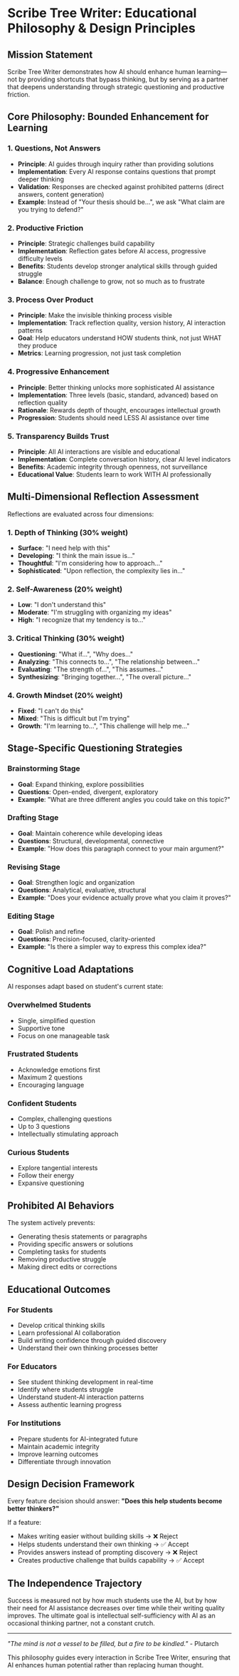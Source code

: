 # Scribe Tree Writer: Educational Philosophy & Design Principles

## Mission Statement

Scribe Tree Writer demonstrates how AI should enhance human learning—not by providing shortcuts that bypass thinking, but by serving as a partner that deepens understanding through strategic questioning and productive friction.

## Core Philosophy: Bounded Enhancement for Learning

### 1. Questions, Not Answers

- **Principle**: AI guides through inquiry rather than providing solutions
- **Implementation**: Every AI response contains questions that prompt deeper thinking
- **Validation**: Responses are checked against prohibited patterns (direct answers, content generation)
- **Example**: Instead of "Your thesis should be...", we ask "What claim are you trying to defend?"

### 2. Productive Friction

- **Principle**: Strategic challenges build capability
- **Implementation**: Reflection gates before AI access, progressive difficulty levels
- **Benefits**: Students develop stronger analytical skills through guided struggle
- **Balance**: Enough challenge to grow, not so much as to frustrate

### 3. Process Over Product

- **Principle**: Make the invisible thinking process visible
- **Implementation**: Track reflection quality, version history, AI interaction patterns
- **Goal**: Help educators understand HOW students think, not just WHAT they produce
- **Metrics**: Learning progression, not just task completion

### 4. Progressive Enhancement

- **Principle**: Better thinking unlocks more sophisticated AI assistance
- **Implementation**: Three levels (basic, standard, advanced) based on reflection quality
- **Rationale**: Rewards depth of thought, encourages intellectual growth
- **Progression**: Students should need LESS AI assistance over time

### 5. Transparency Builds Trust

- **Principle**: All AI interactions are visible and educational
- **Implementation**: Complete conversation history, clear AI level indicators
- **Benefits**: Academic integrity through openness, not surveillance
- **Educational Value**: Students learn to work WITH AI professionally

## Multi-Dimensional Reflection Assessment

Reflections are evaluated across four dimensions:

### 1. Depth of Thinking (30% weight)

- **Surface**: "I need help with this"
- **Developing**: "I think the main issue is..."
- **Thoughtful**: "I'm considering how to approach..."
- **Sophisticated**: "Upon reflection, the complexity lies in..."

### 2. Self-Awareness (20% weight)

- **Low**: "I don't understand this"
- **Moderate**: "I'm struggling with organizing my ideas"
- **High**: "I recognize that my tendency is to..."

### 3. Critical Thinking (30% weight)

- **Questioning**: "What if...", "Why does..."
- **Analyzing**: "This connects to...", "The relationship between..."
- **Evaluating**: "The strength of...", "This assumes..."
- **Synthesizing**: "Bringing together...", "The overall picture..."

### 4. Growth Mindset (20% weight)

- **Fixed**: "I can't do this"
- **Mixed**: "This is difficult but I'm trying"
- **Growth**: "I'm learning to...", "This challenge will help me..."

## Stage-Specific Questioning Strategies

### Brainstorming Stage

- **Goal**: Expand thinking, explore possibilities
- **Questions**: Open-ended, divergent, exploratory
- **Example**: "What are three different angles you could take on this topic?"

### Drafting Stage

- **Goal**: Maintain coherence while developing ideas
- **Questions**: Structural, developmental, connective
- **Example**: "How does this paragraph connect to your main argument?"

### Revising Stage

- **Goal**: Strengthen logic and organization
- **Questions**: Analytical, evaluative, structural
- **Example**: "Does your evidence actually prove what you claim it proves?"

### Editing Stage

- **Goal**: Polish and refine
- **Questions**: Precision-focused, clarity-oriented
- **Example**: "Is there a simpler way to express this complex idea?"

## Cognitive Load Adaptations

AI responses adapt based on student's current state:

### Overwhelmed Students

- Single, simplified question
- Supportive tone
- Focus on one manageable task

### Frustrated Students

- Acknowledge emotions first
- Maximum 2 questions
- Encouraging language

### Confident Students

- Complex, challenging questions
- Up to 3 questions
- Intellectually stimulating approach

### Curious Students

- Explore tangential interests
- Follow their energy
- Expansive questioning

## Prohibited AI Behaviors

The system actively prevents:

- Generating thesis statements or paragraphs
- Providing specific answers or solutions
- Completing tasks for students
- Removing productive struggle
- Making direct edits or corrections

## Educational Outcomes

### For Students

- Develop critical thinking skills
- Learn professional AI collaboration
- Build writing confidence through guided discovery
- Understand their own thinking processes better

### For Educators

- See student thinking development in real-time
- Identify where students struggle
- Understand student-AI interaction patterns
- Assess authentic learning progress

### For Institutions

- Prepare students for AI-integrated future
- Maintain academic integrity
- Improve learning outcomes
- Differentiate through innovation

## Design Decision Framework

Every feature decision should answer: **"Does this help students become better thinkers?"**

If a feature:

- Makes writing easier without building skills → ❌ Reject
- Helps students understand their own thinking → ✅ Accept
- Provides answers instead of prompting discovery → ❌ Reject
- Creates productive challenge that builds capability → ✅ Accept

## The Independence Trajectory

Success is measured not by how much students use the AI, but by how their need for AI assistance decreases over time while their writing quality improves. The ultimate goal is intellectual self-sufficiency with AI as an occasional thinking partner, not a constant crutch.

---

_"The mind is not a vessel to be filled, but a fire to be kindled."_ - Plutarch

This philosophy guides every interaction in Scribe Tree Writer, ensuring that AI enhances human potential rather than replacing human thought.
